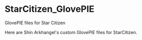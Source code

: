 # StarCitizen_GlovePIE
GlovePIE files for Star Citizen

Here are Shin Arkhangel's custom GlovePIE files for StarCitizen. 
